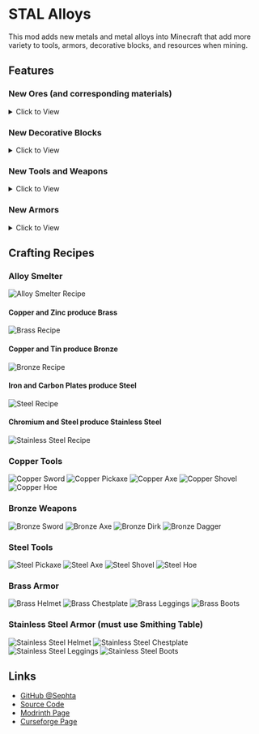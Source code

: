 # STAL Alloys

This mod adds new metals and metal alloys into Minecraft that add more variety to tools, armors, decorative blocks, and resources when mining.

## Features

### New Ores (and corresponding materials)


<details>
<summary>Click to View</summary>

<img src="https://github.com/Sephta/stal-alloys/raw/1.19.2/imgs/ores_01.png" width="75%">

</details>

### New Decorative Blocks

<details>
<summary>Click to View</summary>

<img src="https://github.com/Sephta/stal-alloys/raw/1.19.2/imgs/cosmetic_blocks.png" width="75%">

</details>

### New Tools and Weapons

<details>
<summary>Click to View</summary>

<img src="https://github.com/Sephta/stal-alloys/raw/1.19.2/imgs/tools.png" width="75%">

</details>

### New Armors

<details>
<summary>Click to View</summary>

<img src="https://github.com/Sephta/stal-alloys/raw/1.19.2/imgs/armors_01.png" width="75%">

</details>

## Crafting Recipes

### Alloy Smelter

![Alloy Smelter Recipe](https://github.com/Sephta/stal-alloys/raw/1.19.2/imgs/alloy_smelter.png "Alloy Smelter Recipe")

#### Copper and Zinc produce Brass

![Brass Recipe](https://github.com/Sephta/stal-alloys/raw/1.19.2/imgs/brass_alloy_smelter.png "Brass Recipe")

#### Copper and Tin produce Bronze

![Bronze Recipe](https://github.com/Sephta/stal-alloys/raw/1.19.2/imgs/bronze_alloy_smelter.png "Bronze Recipe")

#### Iron and Carbon Plates produce Steel

![Steel Recipe](https://github.com/Sephta/stal-alloys/raw/1.19.2/imgs/steel_alloy_smelter.png "Steel Recipe")

#### Chromium and Steel produce Stainless Steel

![Stainless Steel Recipe](https://github.com/Sephta/stal-alloys/raw/1.19.2/imgs/stainless_steel_alloy_smelter.png "Stainless Steel Recipe")


### Copper Tools

![Copper Sword](https://github.com/Sephta/stal-alloys/raw/1.19.2/imgs/copper_sword.png "Copper Sword")
![Copper Pickaxe](https://github.com/Sephta/stal-alloys/raw/1.19.2/imgs/copper_pickaxe.png "Copper Pickaxe")
![Copper Axe](https://github.com/Sephta/stal-alloys/raw/1.19.2/imgs/copper_axe.png "Copper Axe")
![Copper Shovel](https://github.com/Sephta/stal-alloys/raw/1.19.2/imgs/copper_shovel.png "Copper Shovel")
![Copper Hoe](https://github.com/Sephta/stal-alloys/raw/1.19.2/imgs/copper_hoe.png "Copper Hoe")

### Bronze Weapons

![Bronze Sword](https://github.com/Sephta/stal-alloys/raw/1.19.2/imgs/bronze_sword.png "Bronze Sword")
![Bronze Axe](https://github.com/Sephta/stal-alloys/raw/1.19.2/imgs/bronze_axe.png "Bronze Axe")
![Bronze Dirk](https://github.com/Sephta/stal-alloys/raw/1.19.2/imgs/bronze_dirk.png "Bronze Dirk")
![Bronze Dagger](https://github.com/Sephta/stal-alloys/raw/1.19.2/imgs/bronze_dagger.png "Bronze Dagger")

### Steel Tools

![Steel Pickaxe](https://github.com/Sephta/stal-alloys/raw/1.19.2/imgs/steel_pickaxe.png "Steel Pickaxe")
![Steel Axe](https://github.com/Sephta/stal-alloys/raw/1.19.2/imgs/steel_axe.png "Steel Axe")
![Steel Shovel](https://github.com/Sephta/stal-alloys/raw/1.19.2/imgs/steel_shovel.png "Steel Shovel")
![Steel Hoe](https://github.com/Sephta/stal-alloys/raw/1.19.2/imgs/steel_hoe.png "Steel Hoe")

### Brass Armor

![Brass Helmet](https://github.com/Sephta/stal-alloys/raw/1.19.2/imgs/brass_helmet.png "Brass Helmet")
![Brass Chestplate](https://github.com/Sephta/stal-alloys/raw/1.19.2/imgs/brass_chestplate.png "Brass Chestplate")
![Brass Leggings](https://github.com/Sephta/stal-alloys/raw/1.19.2/imgs/brass_leggings.png "Brass Leggings")
![Brass Boots](https://github.com/Sephta/stal-alloys/raw/1.19.2/imgs/brass_boots.png "Brass Boots")

### Stainless Steel Armor (must use Smithing Table)

![Stainless Steel Helmet](https://github.com/Sephta/stal-alloys/raw/1.19.2/imgs/stainless_steel_helmet.png "Stainless Steel Helmet")
![Stainless Steel Chestplate](https://github.com/Sephta/stal-alloys/raw/1.19.2/imgs/stainless_steel_chestplate.png "Stainless Steel Chestplate")
![Stainless Steel Leggings](https://github.com/Sephta/stal-alloys/raw/1.19.2/imgs/stainless_steel_leggings.png "Stainless Steel Leggings")
![Stainless Steel Boots](https://github.com/Sephta/stal-alloys/raw/1.19.2/imgs/stainless_steel_boots.png "Stainless Steel Boots")

## Links

* [GitHub @Sephta](https://github.com/Sephta "User Sephta's GitHub Profile")
* [Source Code](https://github.com/Sephta/stal-alloys "STAL Alloys Source Code Repository")
* [Modrinth Page](https://modrinth.com/mod/stal-alloys "STAL Alloys Modrinth Page")
* [Curseforge Page](https://www.curseforge.com/minecraft/mc-mods/stal-alloys "STAL Alloys Curseforge Page")
